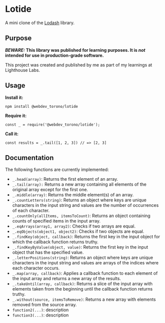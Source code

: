 # Lotide

A mini clone of the [Lodash](https://lodash.com) library.

## Purpose

**_BEWARE:_ This library was published for learning purposes. It is _not_ intended for use in production-grade software.**

This project was created and published by me as part of my learnings at Lighthouse Labs. 

## Usage

**Install it:**

`npm install @webdev_torono/lotide`

**Require it:**

`const _ = require('@webdev_torono/lotide');`

**Call it:**

`const results = _.tail([1, 2, 3]) // => [2, 3]`

## Documentation

The following functions are currently implemented:

* `_.head(array)`: Returns the first element of an array.
* `_.tail(array):` Returns a new array containing all elements of the original array except for the first one.
* `_.middle(array)`: Returns the middle element(s) of an array.
* `_.countLetters(string)`: Returns an object where keys are unique characters in the input string and values are the number of occurrences of each character.
* `_.countOnly(allItems, itemsToCount)`: Returns an object containing counts of specified items in the input array.
* `_.eqArrays(array1, array2)`: Checks if two arrays are equal.
* `_.eqObjects(object1, object2)`: Checks if two objects are equal.
* `_.findKey(object, callback)`: Returns the first key in the input object for which the callback function returns truthy.
* `_.findKeyByValue(object, value)`: Returns the first key in the input object that has the specified value.
* `_.letterPositions(string)`: Returns an object where keys are unique characters in the input string and values are arrays of the indices where each character occurs.
* `_.map(array, callback)`: Applies a callback function to each element of the input array and returns a new array of the results.
* `_.takeUntil(array, callback)`: Returns a slice of the input array with elements taken from the beginning until the callback function returns truthy.
* `_.without(source, itemsToRemove)`: Returns a new array with elements removed from the source array.
* `function2(...)`: description
* `function3(...)`: description
